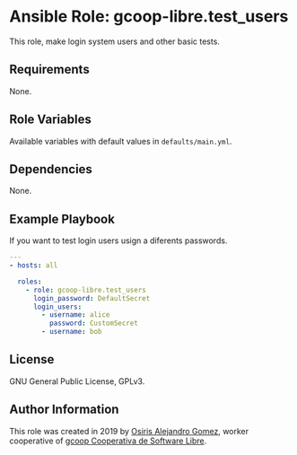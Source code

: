 # Ansible Role: gcoop-libre.test_users

This role, make login system users and other basic tests.

## Requirements

None.

## Role Variables

Available variables with default values in `defaults/main.yml`.

## Dependencies

None.

## Example Playbook

If you want to test login users usign a diferents passwords.

```yaml
---
- hosts: all

  roles:
    - role: gcoop-libre.test_users
      login_password: DefaultSecret
      login_users:
        - username: alice
          password: CustomSecret
        - username: bob
```

## License

GNU General Public License, GPLv3.

## Author Information

This role was created in 2019 by
 [Osiris Alejandro Gomez](https://osiux.com/), worker cooperative of
 [gcoop Cooperativa de Software Libre](https://www.gcoop.coop/).
